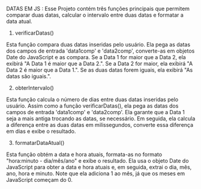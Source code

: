 DATAS EM JS :
Esse Projeto contém três funções principais que permitem comparar duas datas, calcular o intervalo entre duas datas e formatar a data atual.

1. verificarDatas()

Esta função compara duas datas inseridas pelo usuário. Ela pega as datas dos campos de entrada 'data1comp' e 'data2comp', converte-as em objetos Date do JavaScript e as compara. Se a Data 1 for maior que a Data 2, ela exibirá "A Data 1 é maior que a Data 2.". Se a Data 2 for maior, ela exibirá "A Data 2 é maior que a Data 1.". Se as duas datas forem iguais, ela exibirá "As datas são iguais.".

2. obterIntervalo()

Esta função calcula o número de dias entre duas datas inseridas pelo usuário. Assim como a função verificarDatas(), ela pega as datas dos campos de entrada 'data1comp' e 'data2comp'. Ela garante que a Data 1 seja a mais antiga trocando as datas, se necessário. Em seguida, ela calcula a diferença entre as duas datas em milissegundos, converte essa diferença em dias e exibe o resultado.

3. formatarDataAtual()

Esta função obtém a data e hora atuais, formata-as no formato "hora:minuto - dia/mês/ano" e exibe o resultado. Ela usa o objeto Date do JavaScript para obter a data e hora atuais e, em seguida, extrai o dia, mês, ano, hora e minuto. Note que ela adiciona 1 ao mês, já que os meses em JavaScript começam do 0.

